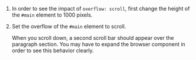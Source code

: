 1. In order to see the impact of `overflow: scroll`, first change the height of the `#main` element to 1000 pixels.

2. Set the overflow of the `#main` element to scroll.

   When you scroll down, a second scroll bar should appear over the paragraph section. You may have to expand the browser component in order to see this behavior clearly.
